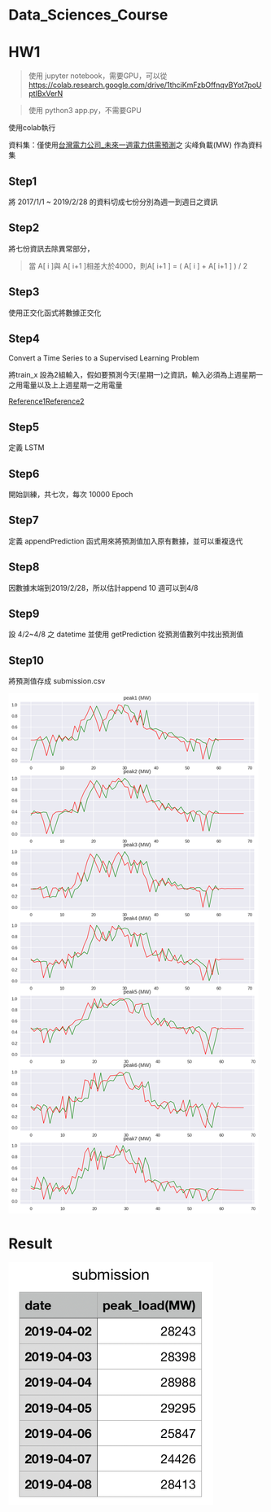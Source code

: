 # Data_Sciences_Course

# HW1

>使用 jupyter notebook，需要GPU，可以從
https://colab.research.google.com/drive/1thciKmFzbOffnqvBYot7poUptIBxVerN


> 使用 python3 app.py，不需要GPU

使用colab執行

資料集：僅使用[台灣電力公司_未來一週電力供需預測](https://data.gov.tw/dataset/33462)之 尖峰負載(MW) 作為資料集

 ## Step1
 將 2017/1/1 ~ 2019/2/28 的資料切成七份分別為週一到週日之資訊

## Step2
將七份資訊去除異常部分，

> 當 A[ i ]與 A[ i+1 ]相差大於4000，則A[ i+1 ] = ( A[ i ] + A[ i+1 ] ) / 2

## Step3
使用正交化函式將數據正交化

## Step4

Convert a Time Series to a Supervised Learning Problem

將train_x 設為2組輸入，假如要預測今天(星期一)之資訊，輸入必須為上週星期一之用電量以及上上週星期一之用電量

[Reference1](https://machinelearningmastery.com/convert-time-series-supervised-learning-problem-python/)
​
[Reference2](https://blog.csdn.net/baidu_36669549/article/details/85595807)
​
## Step5
定義 LSTM 

## Step6
開始訓練，共七次，每次 10000 Epoch 


## Step7
定義 appendPrediction 函式用來將預測值加入原有數據，並可以重複迭代

## Step8

因數據末端到2019/2/28，所以估計append 10 週可以到4/8

## Step9

設 4/2~4/8 之 datetime 並使用 getPrediction 從預測值數列中找出預測值

## Step10

將預測值存成 submission.csv

<img src="https://github.com/tony92151/Data_Sciences_Course/blob/master/image/image2.png"/>

# Result

<img src="https://github.com/tony92151/Data_Sciences_Course/blob/master/image/image3.png"/>